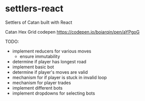 # settlers-react
Settlers of Catan built with React

Catan Hex Grid codepen
https://codepen.io/boiarqin/pen/aYPgoG

TODO:
- implement reducers for various moves
    - ensure immutability
- determine if player has longest road
- implement basic bot
- determine if player's moves are valid
- mechanism for if player is stuck in invalid loop
- mechanism for player trades
- implement different bots
- implement dropdowns for selecting bots